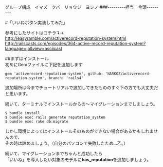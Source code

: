 グループ構成　イマズ　クバ　リョウジ　ヨシノ
###---------担当　今頭---------

#「いいねボタン実装してみた」

参考にしたサイトはコチラ↴→  
http://easyramble.com/activerecord-reputation-system.html  
http://railscasts.com/episodes/364-active-record-reputation-system?language=ja&view=asciicast

##まずはインストール  
初めにGemファイルに下記を追加します

```Gemfile
gem 'activerecord-reputation-system', github: 'NARKOZ/activerecord-reputation-system', branch: 'rails4'
```

追加場所は今までチュートリアルで追加してきたもののすぐ下の方でも大丈夫だと思います。

続いて、ターミナルでインストールからの～マイグレーションまでしましょう。

```ターミナルで打つコマンド
$ bundle install  
$ bundle exec rails generate reputation_system  
$ bundle exec rake db:migrate
```

しかし環境によってはインストールそのものができない場合があるかもしれませんので、  
その時は諦めましょう。（自分のパソコンで失敗したため...乙。）

続いて、マイグレーションまでちゃんと成功したら  
「いいね」を導入したい対象のモデルに**has_reputation**を追加しましょう。



